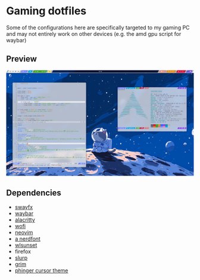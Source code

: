 # Gaming dotfiles

Some of the configurations here are specifically targeted to my gaming PC and may not entirely work on other devices (e.g. the amd gpu script for waybar)

## Preview

![](assets/flashbang.png)

## Dependencies

- [swayfx](https://github.com/WillPower3309/swayfx)
- [waybar](https://github.com/Alexays/Waybar)
- [alacritty](https://github.com/alacritty/alacritty)
- [wofi](https://hg.sr.ht/~scoopta/wofi)
- [neovim](https://github.com/neovim/neovim)
- [a nerdfont](https://www.nerdfonts.com/)
- [wlsunset](https://man.archlinux.org/man/wlsunset.1.en)
- firefox
- [slurp](https://archlinux.org/packages/extra/x86_64/slurp/)
- [grim](https://archlinux.org/packages/extra/x86_64/grim/)
- [phinger cursor theme](https://github.com/phisch/phinger-cursors)

